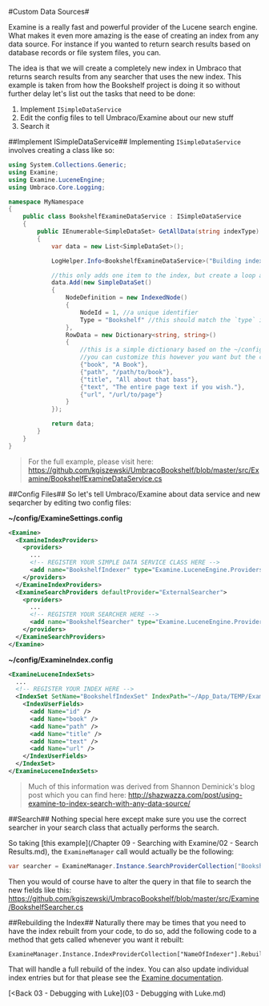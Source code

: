 #Custom Data Sources#

Examine is a really fast and powerful provider of the Lucene search engine. What makes it even more amazing is the ease of creating an index from any data source. For instance if you wanted to return search results based on database records or file system files, you can.

The idea is that we will create a completely new index in Umbraco that returns search results from any searcher that uses the new index. This example is taken from how the Bookshelf project is doing it so without further delay let's list out the tasks that need to be done:

1. Implement `ISimpleDataService`
2. Edit the config files to tell Umbraco/Examine about our new stuff
3. Search it

##Implement ISimpleDataService##
Implementing `ISimpleDataService` involves creating a class like so:
```c#
using System.Collections.Generic;
using Examine;
using Examine.LuceneEngine;
using Umbraco.Core.Logging;

namespace MyNamespace
{
    public class BookshelfExamineDataService : ISimpleDataService
    {
        public IEnumerable<SimpleDataSet> GetAllData(string indexType)
        {
            var data = new List<SimpleDataSet>();

            LogHelper.Info<BookshelfExamineDataService>("Building index...");

            //this only adds one item to the index, but create a loop and go to town
            data.Add(new SimpleDataSet()
            {
                NodeDefinition = new IndexedNode()
                {
                    NodeId = 1, //a unique identifier
                    Type = "Bookshelf" //this should match the `type` in the ~/config/ExamineSettings.config
                },
                RowData = new Dictionary<string, string>()
                {
                    //this is a simple dictionary based on the ~/config/ExamineIndex.config file
                    //you can customize this however you want but the config should match this dictionary
                    {"book", "A Book"},
                    {"path", "/path/to/book"},
                    {"title", "All about that bass"},
                    {"text", "The entire page text if you wish."},
                    {"url", "/url/to/page"}
                }
            });

            return data;
        }
    }
}
```
>For the full example, please visit here: https://github.com/kgiszewski/UmbracoBookshelf/blob/master/src/Examine/BookshelfExamineDataService.cs


##Config Files##
So let's tell Umbraco/Examine about data service and new seqarcher by editing two config files:

**~/config/ExamineSettings.config**
```xml
<Examine>
  <ExamineIndexProviders>
    <providers>
      ...
      <!-- REGISTER YOUR SIMPLE DATA SERVICE CLASS HERE -->
      <add name="BookshelfIndexer" type="Examine.LuceneEngine.Providers.SimpleDataIndexer, Examine" dataService="MyNamespace.BookshelfExamineDataService,MyDLLname" indexTypes="Bookshelf" />
    </providers>
  </ExamineIndexProviders>
  <ExamineSearchProviders defaultProvider="ExternalSearcher">
    <providers>
      ...
      <!-- REGISTER YOUR SEARCHER HERE -->
      <add name="BookshelfSearcher" type="Examine.LuceneEngine.Providers.LuceneSearcher, Examine" analyzer="Lucene.Net.Analysis.Standard.StandardAnalyzer, Lucene.Net" />
    </providers>
  </ExamineSearchProviders>
</Examine>
```

**~/config/ExamineIndex.config**
```xml
<ExamineLuceneIndexSets>
  ...
  <!-- REGISTER YOUR INDEX HERE -->
  <IndexSet SetName="BookshelfIndexSet" IndexPath="~/App_Data/TEMP/ExamineIndexes/Bookshelf">
    <IndexUserFields>
      <add Name="id" />
      <add Name="book" />
      <add Name="path" />
      <add Name="title" />
      <add Name="text" />
      <add Name="url" />
    </IndexUserFields>
  </IndexSet>
</ExamineLuceneIndexSets>
```

>Much of this information was derived from Shannon Deminick's blog post which you can find here: http://shazwazza.com/post/using-examine-to-index-search-with-any-data-source/ 

##Search##
Nothing special here except make sure you use the correct searcher in your search class that actually performs the search.

So taking [this example](/Chapter 09 - Searching with Examine/02 - Search Results.md), the `ExamineManager` call would actually be the following:

```c#
var searcher = ExamineManager.Instance.SearchProviderCollection["BookshelfSearcher"];
```

Then you would of course have to alter the query in that file to search the new fields like this: https://github.com/kgiszewski/UmbracoBookshelf/blob/master/src/Examine/BookshelfSearcher.cs

##Rebuilding the Index##
Naturally there may be times that you need to have the index rebuilt from your code, to do so, add the following code to a method that gets called whenever you want it rebuilt:
```
ExamineManager.Instance.IndexProviderCollection["NameOfIndexer"].RebuildIndex();
```

That will handle a full rebuild of the index. You can also update individual index entries but for that please see the [Examine documentation](https://github.com/Shazwazza/Examine/wiki).

[<Back 03 - Debugging with Luke](03 - Debugging with Luke.md)